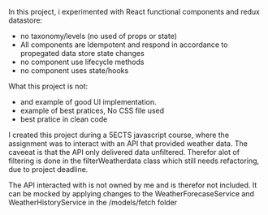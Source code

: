 In this project, i experimented with React functional components and redux datastore:
  - no taxonomy/levels (no used of props or state)
  - All components are Idempotent and respond in accordance to propegated data store state changes
  - no component use lifecycle methods
  - no component uses state/hooks
  
What this project is not:
  - and example of good UI implementation.
  - example of best pratices, No CSS file used
  - best pratice in clean code


I created this project during a 5ECTS javascript course, where the assignment was to interact
with an API  that provided weather data. The caveeat is that the API only delivered data unfiltered.
Therefor alot of filtering is done in the filterWeatherdata class which still needs refactoring,
due to project deadline.

The API interacted with is not owned by me and is therefor not included.
It can  be mocked by applying changes to the  WeatherForecaseService and WeatherHistoryService
in the /models/fetch folder
